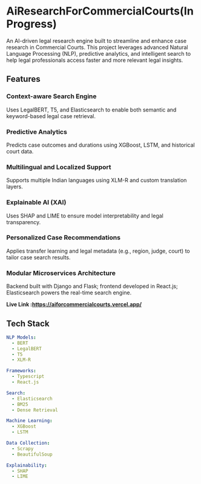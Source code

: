 # AiResearchForCommercialCourts(In Progress)

An AI-driven legal research engine built to streamline and enhance case research in Commercial Courts. This project leverages advanced Natural Language Processing (NLP), predictive analytics, and intelligent search to help legal professionals access faster and more relevant legal insights.

## Features

### Context-aware Search Engine  
Uses LegalBERT, T5, and Elasticsearch to enable both semantic and keyword-based legal case retrieval.

### Predictive Analytics  
Predicts case outcomes and durations using XGBoost, LSTM, and historical court data.

### Multilingual and Localized Support  
Supports multiple Indian languages using XLM-R and custom translation layers.

### Explainable AI (XAI)  
Uses SHAP and LIME to ensure model interpretability and legal transparency.

### Personalized Case Recommendations  
Applies transfer learning and legal metadata (e.g., region, judge, court) to tailor case search results.

### Modular Microservices Architecture  
Backend built with Django and Flask; frontend developed in React.js; Elasticsearch powers the real-time search engine.

**Live Link :https://aiforcommercialcourts.vercel.app/**


## Tech Stack

```yaml
NLP Models:
  - BERT
  - LegalBERT
  - T5
  - XLM-R

Frameworks:
  - Typescript
  - React.js

Search:
  - Elasticsearch
  - BM25
  - Dense Retrieval

Machine Learning:
  - XGBoost
  - LSTM

Data Collection:
  - Scrapy
  - BeautifulSoup

Explainability:
  - SHAP
  - LIME
